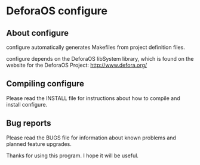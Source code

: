 DeforaOS configure
==================

About configure
---------------

configure automatically generates Makefiles from project definition files.

configure depends on the DeforaOS libSystem library, which is found on the
website for the DeforaOS Project: http://www.defora.org/


Compiling configure
-------------------

Please read the INSTALL file for instructions about how to compile and install
configure.


Bug reports
-----------

Please read the BUGS file for information about known problems and planned
feature upgrades.

Thanks for using this program. I hope it will be useful.
